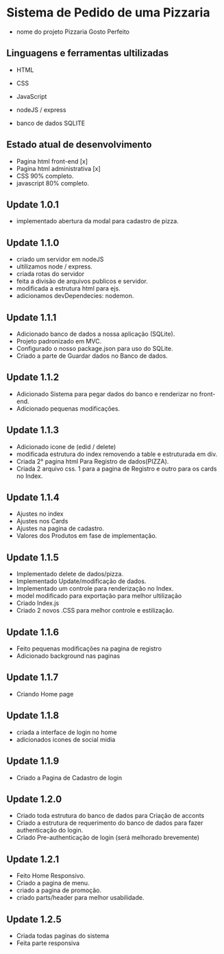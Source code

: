 # Sistema de Pedido de uma Pizzaria
- nome do projeto Pizzaria Gosto Perfeito

## Linguagens e ferramentas ultilizadas
- HTML
- CSS
- JavaScript

- nodeJS / express
- banco de dados SQLITE

## Estado atual de desenvolvimento 
- Pagina html front-end [x]
- Pagina html administrativa [x]
- CSS 90% completo.
- javascript 80% completo.

## Update 1.0.1
- implementado abertura da modal para cadastro de pizza.

## Update 1.1.0
- criado um servidor em nodeJS
- ultilizamos node / express.
- criada rotas do servidor
- feita a divisão de arquivos publicos e servidor.
- modificada a estrutura html para ejs.
- adicionamos devDependecies: nodemon.

## Update 1.1.1
- Adicionado banco de dados a nossa aplicação (SQLite).
- Projeto padronizado em MVC.
- Configurado o nosso package.json para uso do SQLite.
- Criado a parte de Guardar dados no Banco de dados.

## Update 1.1.2
- Adicionado Sistema para pegar dados do banco e renderizar no front-end.
- Adicionado pequenas modificações.

## Update 1.1.3
- Adicionado icone de (edid / delete)
- modificada estrutura do index removendo a table e estruturada em div.
- Criada 2° pagina html Para Registro de dados(PIZZA).
- Criada 2 arquivo css. 1 para a pagina de Registro e outro para os cards no Index.

## Update 1.1.4
- Ajustes no index
- Ajustes nos Cards
- Ajustes na pagina de cadastro.
- Valores dos Produtos em fase de implementação.

## Update 1.1.5
- Implementado delete de dados/pizza.
- Implementado Update/modificação de dados.
- Implementado um controle para renderização no Index.
- model modificado para exportação para melhor ultilização
- Criado Index.js
- Criado 2 novos .CSS para melhor controle e estilização.

## Update 1.1.6
- Feito pequenas modificações na pagina de registro
- Adicionado background nas paginas 

## Update 1.1.7
- Criando Home page

## Update 1.1.8
- criada a interface de login no home
- adicionados icones de social midia

## Update 1.1.9
- Criado a Pagina de Cadastro de login

## Update 1.2.0
- Criado toda estrutura do banco de dados para Criação de acconts
- Criado a estrutura de requerimento do banco de dados para fazer authenticação do login.
- Criado Pre-authenticação de login (será melhorado brevemente)

## Update 1.2.1
- Feito Home Responsivo.
- Criado a pagina de menu.
- criado a pagina de promoção.
- criado parts/header para melhor usabilidade.

## Update 1.2.5
- Criada todas paginas do sistema
- Feita parte responsiva